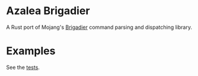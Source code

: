 # Azalea Brigadier

A Rust port of Mojang's [Brigadier](https://github.com/Mojang/brigadier) command parsing and dispatching library.

# Examples

See the [tests](https://github.com/mat-1/azalea/tree/main/azalea-brigadier/tests).
